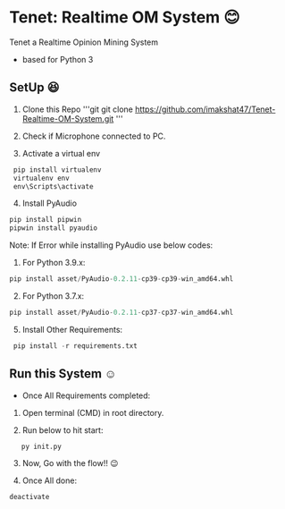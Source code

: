 # Tenet: Realtime OM System :blush:
Tenet a Realtime Opinion Mining System 
- based for Python 3

## SetUp :satisfied:

1. Clone this Repo
'''git
git clone https://github.com/imakshat47/Tenet-Realtime-OM-System.git
'''

2. Check if Microphone connected to PC.

3. Activate a virtual env
```python
 pip install virtualenv
 virtualenv env
 env\Scripts\activate
```

4. Install PyAudio

```python
pip install pipwin
pipwin install pyaudio
```

Note: If Error while installing PyAudio use below codes:
   1. For Python 3.9.x: 
```python
pip install asset/PyAudio-0.2.11-cp39-cp39-win_amd64.whl
```
   2. For Python 3.7.x:
```python
pip install asset/PyAudio-0.2.11-cp37-cp37-win_amd64.whl
```

5. Install Other Requirements:
```python
 pip install -r requirements.txt
```

## Run this System :relaxed:
- Once All Requirements completed:

1. Open terminal (CMD) in root directory.

2. Run below to hit start:
```pyhton
   py init.py
```

3. Now, Go with the flow!! :wink:

4. Once All done: 
```python 
deactivate
```
